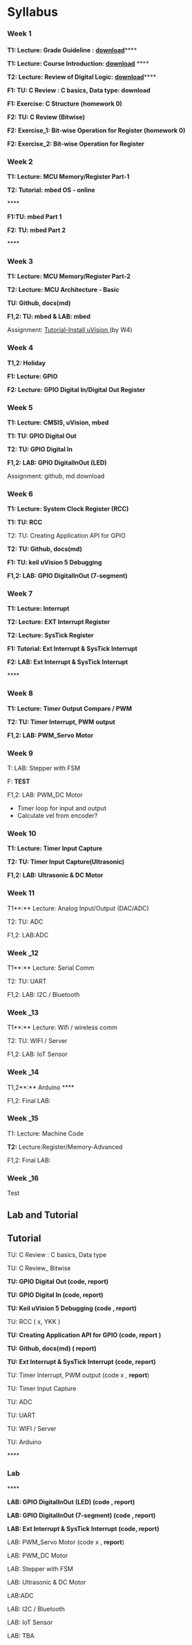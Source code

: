 # Syllabus



### Week 1

#### 

**T1: Lecture: Grade Guideline :** [**download**](https://drive.google.com/file/d/1OXKkR2Dztf9z-J-1cLM9Aar0pOKg2zT6/view?usp=sharing)\*\*\*\*

**T1: Lecture: Course Introduction:** [**download**](https://drive.google.com/file/d/1Mjfh2wXrMOfTrvloatAfTTJqvqOUoesS/view?usp=sharing) ****

**T2:  Lecture: Review of Digital Logic:** [**download**](https://drive.google.com/file/d/1N4PWsLOabA62MfZaL-F78E61xlo6q9eY/view?usp=sharing)\*\*\*\*



**F1: TU: C Review : C basics, Data type: download** 

**F1: Exercise: C Structure  \(homework 0\)** 

**F2: TU: C Review \(Bitwise\)**

**F2:  Exercise\_1: Bit-wise Operation for Register  \(homework 0\)**

**F2:  Exercise\_2: Bit-wise Operation for Register**  

### 

### Week 2

**T1: Lecture: MCU Memory/Register Part-1**

**T2: Tutorial: mbed OS - online** 

\*\*\*\*

**F1:TU:  mbed Part 1**

**F2: TU: mbed Part 2**

\*\*\*\*

### Week 3

**T1: Lecture: MCU Memory/Register Part-2**

**T2:  Lecture: MCU Architecture - Basic**

**TU: Github, docs\(md\)**

**F1,2: TU: mbed & LAB: mbed**  

Assignment: [Tutorial-Install uVision ](../uvision/installation.md)\(by W4\)



### Week 4

**T1,2: Holiday**

**F1: Lecture: GPIO** 

**F2: Lecture: GPIO Digital In/Digital Out Register**

### 

### Week 5

**T1:   Lecture: CMSIS, uVision, mbed**

**T1: TU: GPIO Digital Out**

**T2: TU: GPIO Digital In**

**F1,2: LAB: GPIO DigitalInOut \(LED\)**

Assignment: github, md download

### 

### Week 6

**T1: Lecture: System Clock Register \(RCC\)**

**T1: TU: RCC** 

T2: TU: Creating Application API for GPIO

**T2: TU: Github, docs\(md\)**

**F1: TU: keil uVision 5 Debugging**

**F1,2: LAB: GPIO DigitalInOut  \(7-segment\)**



### 

### Week 7

**T1: Lecture: Interrupt** 

**T2: Lecture: EXT Interrupt Register** 

**T2: Lecture:  SysTick Register**

**F1:  Tutorial: Ext Interrupt  & SysTick Interrupt** 

**F2:  LAB:  Ext Interrupt  & SysTick Interrupt** 



\*\*\*\*

### Week 8

**T1: Lecture: Timer Output Compare / PWM**

**T2: TU: Timer Interrupt, PWM output**

**F1,2: LAB: PWM\_Servo Motor**



### Week 9

T: LAB: Stepper with FSM

F:  **TEST** 

F1,2: LAB: PWM\_DC Motor

* Timer loop for input and output
* Calculate vel from encoder?



### Week 10

**T1: Lecture: Timer Input Capture**

**T2: TU: Timer Input Capture\(Ultrasonic\)**

**F1,2: LAB: Ultrasonic & DC Motor** 

### Week 11

T1**:** Lecture: Analog Input/Output \(DAC/ADC\)

T2: TU: ADC 

F1,2: LAB:ADC



### Week \_12

T1**:** Lecture: Serial Comm

T2: TU: UART 

F1,2: LAB: I2C / Bluetooth

### 

### Week \_13

T1**:** Lecture: Wifi / wireless comm

T2: TU: WIFI  / Server

F1,2: LAB:  IoT  Sensor

### 

### Week \_14

T1,2**:**  Arduino ****

F1,2: Final LAB: 



### Week \_15

T1: Lecture: Machine Code

**T2:** Lecture:Register/Memory-Advanced

F1,2:  Final LAB: 



### Week \_16

Test



## Lab and Tutorial

## Tutorial

TU: C Review : C basics, Data type  

TU: C Review\_ Bitwise

**TU: GPIO Digital Out \(code, report\)**

**TU: GPIO Digital In \(code, report\)**

**TU: Keil uVision 5 Debugging \(code  , report\)**

TU: RCC \( x, YKK \)

**TU: Creating Application API for GPIO \(code, report \)**

**TU: Github, docs\(md\)  \( report\)**



**TU: Ext Interrupt  & SysTick Interrupt \(code, report\)**



TU: Timer Interrupt, PWM output  \(code x , **report**\)

TU: Timer Input Capture 

TU: ADC 

TU: UART 

TU: WIFI  / Server

TU: Arduino 

\*\*\*\*

### Lab

\*\*\*\*

**LAB: GPIO DigitalInOut \(LED\) \(code , report\)**

**LAB: GPIO DigitalInOut  \(7-segment\)  \(code , report\)**

**LAB:  Ext Interrupt  & SysTick Interrupt \(code, report\)**

LAB: PWM\_Servo Motor \(code x , **report**\)

LAB: PWM\_DC Motor

 LAB: Stepper with FSM

LAB: Ultrasonic & DC Motor 

LAB:ADC

LAB: I2C / Bluetooth

LAB:  IoT  Sensor

LAB: TBA















